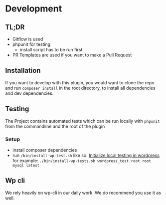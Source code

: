 # Development

## TL;DR

- Gitflow is used
- phpunit for testing
  - install script has to be run first
- PR Templates are used if you want to make a Pull Request

## Installation

If you want to develop with this plugin, you would want to clone the repo and run `composer install` in the root directory, to install all dependencies and dev dependencies. 

## Testing

The Project contains automated tests which can be run locally with `phpunit` from the commandline and the root of the plugin

### Setup

- install composer dependencies
- run `/bin/install-wp-test.sh` like so: [Initialize local testing in wordpress](https://make.wordpress.org/cli/handbook/misc/plugin-unit-tests/#3-initialize-the-testing-environment-locally) for example:
`./bin/install-wp-tests.sh wordpress_test root root mysql latest`

## Wp cli

We rely heavily on wp-cli in our daily work. We do recommend you use it as well. 